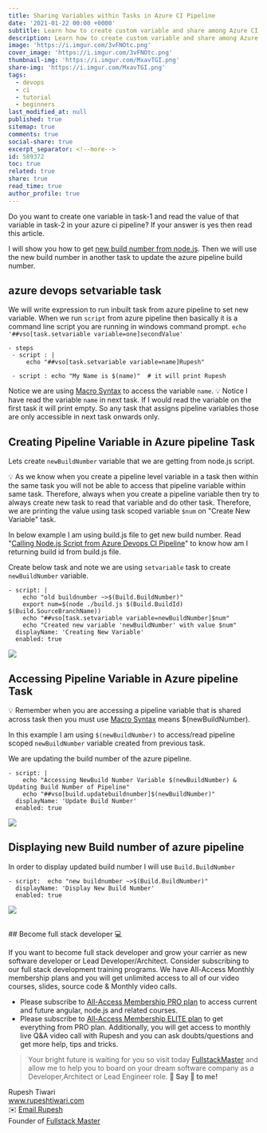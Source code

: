 ```yaml
---
title: Sharing Variables within Tasks in Azure CI Pipeline
date: '2021-01-22 00:00 +0000'
subtitle: Learn how to create custom variable and share among Azure CI Pipeline tasks
description: Learn how to create custom variable and share among Azure CI Pipeline tasks
image: 'https://i.imgur.com/3vFNOtc.png'
cover_image: 'https://i.imgur.com/3vFNOtc.png'
thumbnail-img: 'https://i.imgur.com/MxavTGI.png'
share-img: 'https://i.imgur.com/MxavTGI.png'
tags:
  - devops
  - ci
  - tutorial
  - beginners
last_modified_at: null
published: true
sitemap: true
comments: true
social-share: true
excerpt_separator: <!--more-->
id: 589372
toc: true
related: true
share: true
read_time: true
author_profile: true
---
```


Do you want to create one variable in task-1 and read the value of that variable
in task-2 in your azure ci pipeline? If your answer is yes then read this
article.

I will show you how to get
[new build number from node.js](https://hackmd.io/QiDKOk2RTKee1Y822ceSYA). Then
we will use the new build number in another task to update the azure pipeline
build number.

## azure devops setvariable task

We will write expression to run inbuilt task from azure pipeline to set new
variable. When we run `script` from azure pipeline then basically it is a
command line script you are running in windows command prompt.
`echo '##vso[task.setvariable variable=one]secondValue'`

```yml=
- steps
 - script : |
     echo "##vso[task.setvariable variable=name]Rupesh"

 - script : echo "My Name is $(name)"  # it will print Rupesh
```

Notice we are using
[Macro Syntax](https://docs.microsoft.com/en-us/azure/devops/pipelines/process/variables?view=azure-devops&tabs=yaml%2Cbatch#macro-syntax-variables)
to access the variable `name`. :bulb: Notice I have read the variable `name` in
next task. If I would read the variable on the first task it will print empty.
So any task that assigns pipeline variables those are only accessible in next
task onwards only.

## Creating Pipeline Variable in Azure pipeline Task

Lets create `newBuildNumber` variable that we are getting from node.js script.

:bulb: As we know when you create a pipeline level variable in a task then
within the same task you will not be able to access that pipeline variable
within same task. Therefore, always when you create a pipeline variable then try
to always create new task to read that variable and do other task. Therefore, we
are printing the value using task scoped variable `$num` on "Create New
Variable" task.

In below example I am using build.js file to get new build number. Read
"[Calling Node.js Script from Azure Devops CI Pipeline](https://hackmd.io/QiDKOk2RTKee1Y822ceSYA)"
to know how am I returning build id from build.js file.

Create below task and note we are using `setvariable` task to create
`newBuildNumber` variable.

```yaml=
- script: |
    echo "old buildnumber ~>$(Build.BuildNumber)"
    export num=$(node ./build.js $(Build.BuildId) $(Build.SourceBranchName))
    echo "##vso[task.setvariable variable=newBuildNumber]$num"
    echo "Created new variable 'newBuildNumber' with value $num"
  displayName: 'Creating New Variable'
  enabled: true
```

![](https://i.imgur.com/87SqLYm.png)

## Accessing Pipeline Variable in Azure pipeline Task

:bulb: Remember when you are accessing a pipeline variable that is shared across
task then you must use
[Macro Syntax](https://docs.microsoft.com/en-us/azure/devops/pipelines/process/variables?view=azure-devops&tabs=yaml%2Cbatch#macro-syntax-variables)
means $(newBuildNumber).

In this example I am using `$(newBuildNumber)` to access/read pipeline scoped
`newBuildNumber` variable created from previous task.

We are updating the build number of the azure pipeline.

```yaml=
- script: |
    echo "Accessing NewBuild Number Variable $(newBuildNumber) & Updating Build Number of Pipeline"
    echo "##vso[build.updatebuildnumber]$(newBuildNumber)"
  displayName: 'Update Build Number'
  enabled: true
```

![](https://i.imgur.com/wL5xJkE.png)

## Displaying new Build number of azure pipeline

In order to display updated build number I will use `Build.BuildNumber`

```yaml=
- script:  echo "new buildnumber ~>$(Build.BuildNumber)"
  displayName: 'Display New Build Number'
  enabled: true
```

![](https://i.imgur.com/kMxUfSa.png)

<br/>
## Become full stack developer 💻

If you want to become full stack developer and grow your carrier as new software
developer or Lead Developer/Architect. Consider subscribing to our full stack
development training programs. We have All-Access Monthly membership plans and
you will get unlimited access to all of our video courses, slides, source code &
Monthly video calls.

- Please subscribe to
  [All-Access Membership PRO plan](https://www.fullstackmaster.net/pro) to
  access current and future angular, node.js and related courses.
- Please subscribe to
  [All-Access Membership ELITE plan](https://www.fullstackmaster.net/elite) to
  get everything from PRO plan. Additionally, you will get access to monthly
  live Q&A video call with Rupesh and you can ask doubts/questions and get more
  help, tips and tricks.

> Your bright future is waiting for you so visit today
> [FullstackMaster](www.fullstackmaster.net) and allow me to help you to board
> on your dream software company as a Developer,Architect or Lead Engineer role.
> **💖 Say 👋 to me!**

<div> 
Rupesh Tiwari </div><div>
<a href="https://www.rupeshtiwari.com"> www.rupeshtiwari.com</a> </div><div>
✉️ <a href="mailto:rupesh.tiwari.info@gmail.com?subject=Hi"> Email Rupesh</a> </div><div>
Founder of <a href="https://www.fullstackmaster.net"> Fullstack Master</a></div><div>
</div>
